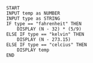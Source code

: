         START
        INPUT temp as NUMBER
        INPUT type as STRING
        IF type == "fahrenheit" THEN
            DISPLAY (N - 32) * (5/9)
        ELSE IF type == "kelvin" THEN
            DISPLAY (N - 273.15)
        ELSE IF type == "celcius" THEN
            DISPLAY temp
        END
